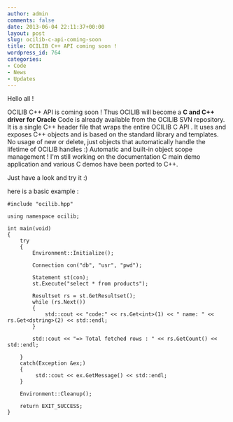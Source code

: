 ```yaml
---
author: admin
comments: false
date: 2013-06-04 22:11:37+00:00
layout: post
slug: ocilib-c-api-coming-soon
title: OCILIB C++ API coming soon !
wordpress_id: 764
categories:
- Code
- News
- Updates
---
```


Hello all !

OCILIB C++ API is coming soon ! 
Thus OCILIB will become a **C and C++ driver for Oracle**
Code is already available from the OCILIB SVN repository. 
It is a single C++ header file that wraps the entire OCILIB C API .
It uses and exposes C++ objects and is based on the standard library and templates.
No usage of new or delete, just objects that automatically handle the lifetime of OCILIB handles :) Automatic and built-in object scope management !
I'm still working on the documentation
C main demo application and various C demos have been ported to C++.

Just have a look and try it :)

here is a basic example :


    
    
    #include "ocilib.hpp"
    
    using namespace ocilib;
    
    int main(void)
    {
        try
        {
            Environment::Initialize();
    
            Connection con("db", "usr", "pwd");
            
            Statement st(con);
            st.Execute("select * from products");
    
            Resultset rs = st.GetResultset();
            while (rs.Next())
            {
                std::cout << "code:" << rs.Get<int>(1) << " name: " <<  rs.Get<dstring>(2) << std::endl;
            }
     
            std::cout << "=> Total fetched rows : " << rs.GetCount() << std::endl;
    
        }
        catch(Exception &ex;)
        {
             std::cout << ex.GetMessage() << std::endl;
        }
    
        Environment::Cleanup();
     
        return EXIT_SUCCESS;
    }
    



